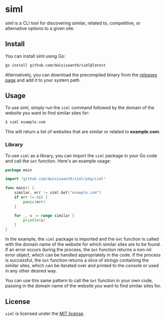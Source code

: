# siml

siml is a CLI tool for discovering similar, related to, competitive, or alternative options to a given site.

## Install

You can install siml using Go:
```bash
go install github.com/dwisiswant0/siml@latest
```

Alternatively, you can download the precompiled binary from the [releases page](https://github.com/dwisiswant0/siml/releases) and add it to your system path.

## Usage

To use siml, simply run the `siml` command followed by the domain of the website you want to find similar sites for:

```bash
$ siml example.com
```

This will return a list of websites that are similar or related to **example.com**.

### Library

To use `siml` as a library, you can import the `siml` package in your Go code and call the `Get` function. Here's an example usage:

```go
package main

import "github.com/dwisiswant0/siml/pkg/siml"

func main() {
	similar, err := siml.Get("example.com")
	if err != nil {
		panic(err)
	}

	for _, s := range similar {
		println(s)
	}
}
```

In the example, the `siml` package is imported and the `Get` function is called with the domain name of the website for which similar sites are to be found. If an error occurs during the process, the `Get` function returns a non-nil error object, which can be handled appropriately in the code. If the process is successful, the `Get` function returns a slice of strings containing the similar sites, which can be iterated over and printed to the console or used in any other desired way.

You can use this same pattern to call the `Get` function in your own code, passing in the domain name of the website you want to find similar sites for.

## License

`siml` is licensed under the [MIT license](https://github.com/dwisiswant0/siml/blob/master/LICENSE).